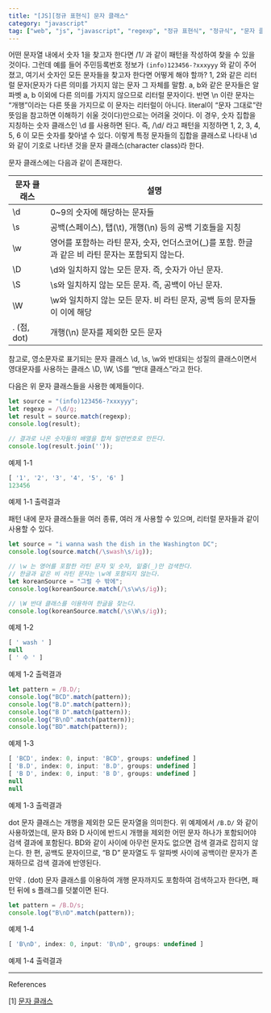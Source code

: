 ```yaml
---
title: "[JS][정규 표현식] 문자 클래스"
category: "javascript"
tag: ["web", "js", "javascript", "regexp", "정규 표현식", "정규식", "문자 클래스", "character class"]
---
```


어떤 문자열 내에서 숫자 1을 찾고자 한다면 /1/ 과 같이 패턴을 작성하여 찾을 수 있을 것이다. 그런데 예를 들어 주민등록번호 정보가 `(info)123456-?xxxyyy` 와 같이 주어졌고, 여기서 숫자인 모든 문자들을 찾고자 한다면 어떻게 해야 할까? 1, 2와 같은 리터럴 문자(문자가 다른 의미를 가지지 않는 문자 그 자체를 말함. a, b와 같은 문자들은 알파벳 a, b 이외에 다른 의미를 가지지 않으므로 리터럴 문자이다. 반면 \n 이란 문자는 “개행”이라는 다른 뜻을 가지므로 이 문자는 리터럴이 아니다. literal이 “문자 그대로”란 뜻임을 참고하면 이해하기 쉬울 것이다)만으로는 어려울 것이다. 이 경우, 숫자 집합을 지칭하는 숫자 클래스인 \d 를 사용하면 된다. 즉, /\d/ 라고 패턴을 지정하면 1, 2, 3, 4, 5, 6 이 모든 숫자를 찾아낼 수 있다. 이렇게 특정 문자들의 집합을 클래스로 나타내 \d 와 같이 기호로 나타낸 것을 문자 클래스(character class)라 한다. 

문자 클래스에는 다음과 같이 존재한다. 

| 문자 클래스 | 설명 |
| --- | --- |
| \d | 0~9의 숫자에 해당하는 문자들 |
| \s | 공백(스페이스), 탭(\t), 개행(\n) 등의 공백 기호들을 지칭 |
| \w | 영어를 포함하는 라틴 문자, 숫자, 언더스코어(_)를 포함. 한글과 같은 비 라틴 문자는 포함되지 않는다. |
| \D | \d와 일치하지 않는 모든 문자. 즉, 숫자가 아닌 문자. |
| \S | \s와 일치하지 않는 모든 문자. 즉, 공백이 아닌 문자. |
| \W | \w와 일치하지 않는 모든 문자. 비 라틴 문자, 공백 등의 문자들이 이에 해당 |
| . (점, dot) | 개행(\n) 문자를 제외한 모든 문자 |

참고로, 영소문자로 표기되는 문자 클래스 \d, \s, \w와 반대되는 성질의 클래스이면서 영대문자를 사용하는 클래스 \D, \W, \S를 “반대 클래스”라고 한다. 

다음은 위 문자 클래스들을 사용한 예제들이다.

```jsx
let source = "(info)123456-?xxxyyy";
let regexp = /\d/g;
let result = source.match(regexp);
console.log(result);

// 결과로 나온 숫자들의 배열을 합쳐 일련번호로 만든다.
console.log(result.join(''));
```

예제 1-1

```jsx
[ '1', '2', '3', '4', '5', '6' ]
123456
```

예제 1-1 출력결과

패턴 내에 문자 클래스들을 여러 종류, 여러 개 사용할 수 있으며, 리터럴 문자들과 같이 사용할 수 있다. 

```jsx
let source = "i wanna wash the dish in the Washington DC";
console.log(source.match(/\swash\s/ig));

// \w 는 영어를 포함한 라틴 문자 및 숫자, 밑줄(_)만 검색한다. 
// 한글과 같은 비 라틴 문자는 \w에 포함되지 않는다.
let koreanSource = "그럴 수 밖에";
console.log(koreanSource.match(/\s\w\s/ig));

// \W 반대 클래스를 이용하여 한글을 찾는다.
console.log(koreanSource.match(/\s\W\s/ig));
```

예제 1-2

```jsx
[ ' wash ' ]
null
[ ' 수 ' ]
```

예제 1-2 출력결과

```jsx
let pattern = /B.D/;
console.log("BCD".match(pattern));
console.log("B.D".match(pattern));
console.log("B D".match(pattern));
console.log("B\nD".match(pattern));
console.log("BD".match(pattern));
```

예제 1-3

```jsx
[ 'BCD', index: 0, input: 'BCD', groups: undefined ]
[ 'B.D', index: 0, input: 'B.D', groups: undefined ]
[ 'B D', index: 0, input: 'B D', groups: undefined ]
null
null
```

예제 1-3 출력결과

dot 문자 클래스는 개행을 제외한 모든 문자열을 의미한다. 위 예제에서 `/B.D/` 와 같이 사용하였는데, 문자 B와 D 사이에 반드시 개행을 제외한 어떤 문자 하나가 포함되어야 검색 결과에 포함된다. BD와 같이 사이에 아무런 문자도 없으면 검색 결과로 잡히지 않는다. 한 편, 공백도 문자이므로, “B D” 문자열도 두 알파벳 사이에 공백이란 문자가 존재하므로 검색 결과에 반영된다. 

만약 . (dot) 문자 클래스를 이용하여 개행 문자까지도 포함하여 검색하고자 한다면, 패턴 뒤에 s 플래그를 덧붙이면 된다. 

```jsx
let pattern = /B.D/s;
console.log("B\nD".match(pattern));
```

예제 1-4

```jsx
[ 'B\nD', index: 0, input: 'B\nD', groups: undefined ]
```

예제 1-4 출력결과

---

References

[1] [문자 클래스](https://ko.javascript.info/regexp-character-classes)